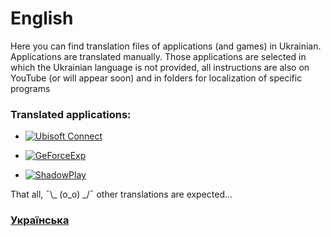 # English<br/>
Here you can find translation files of applications (and games) in Ukrainian.
Applications are translated manually. Those applications are selected in which the Ukrainian language is not provided, all instructions are also on YouTube (or will appear soon) and in folders for localization of specific programs

### Translated applications:<br/>
* [![Ubisoft Connect](https://img.shields.io/badge/-UbisoftConnect-090909?style=for-the-badge&logo=Ubisoft)](https://github.com/Bigidan/LocalizationForPrograms/blob/main/Localization/Ubisoft%20Connect/Ubisoft_Connect.md)<br/>

* [![GeForceExp](https://img.shields.io/badge/-GeForce_Experience-090909?style=for-the-badge&logo=NVIDIA)](https://github.com/Bigidan/LocalizationForPrograms/blob/main/Localization/Ubisoft%20Connect/Ubisoft_Connect.md)<br/>

* [![ShadowPlay](https://img.shields.io/badge/-ShadowPlay-090909?style=for-the-badge&logo=NVIDIA)](https://github.com/Bigidan/LocalizationForPrograms/blob/main/Localization/Ubisoft%20Connect/Ubisoft_Connect.md)<br/>


That all, ¯\\_ (o_o) _/¯ other translations are expected...

### [Українська](./README_UA.md)

